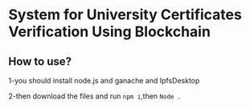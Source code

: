# System for University Certificates Verification Using Blockchain
## How to use?
1-you should install node.js and ganache and IpfsDesktop

2-then download the files and run `npm i`,then `Node .`
